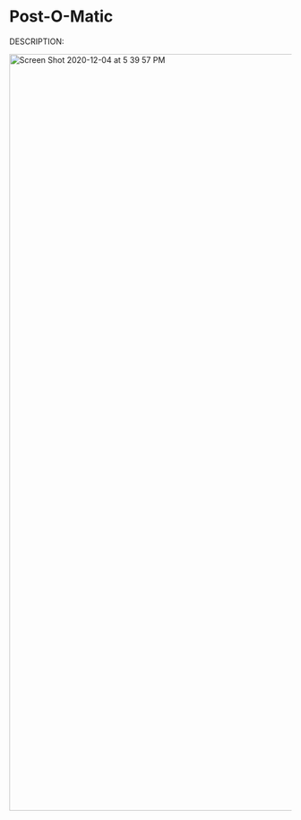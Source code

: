 # Post-O-Matic

DESCRIPTION:



<img width="1348" alt="Screen Shot 2020-12-04 at 5 39 57 PM" src="https://user-images.githubusercontent.com/40875745/108651523-cbdaa900-7476-11eb-9739-b64478d16e63.png">
